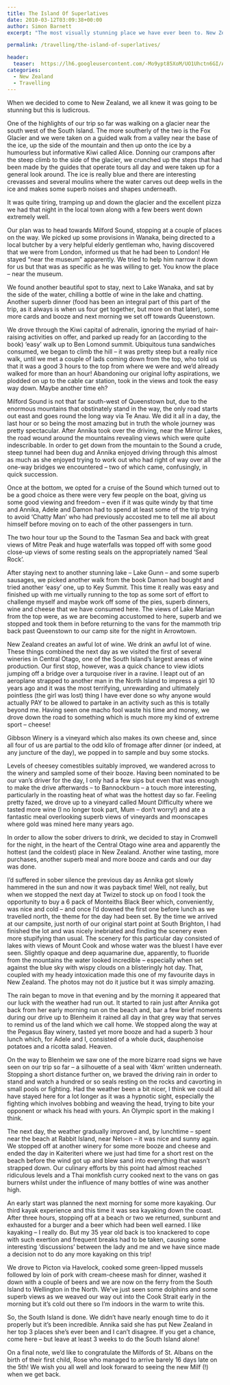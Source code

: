 ```yaml
---
title: The Island Of Superlatives
date: 2010-03-12T03:09:38+00:00
author: Simon Barnett
excerpt: "The most visually stunning place we have ever been to. New Zealand's South Island provides views and scenery to astound."

permalink: /travelling/the-island-of-superlatives/

header:
  teaser:  https://lh6.googleusercontent.com/-Mo9ypt85XoM/UO1Uhctn6GI/AAAAAAAAAFo/ntZ9bWO46pY/s640/DSC_0454.JPG
categories:
  - New Zealand
  - Travelling
---
```

When we decided to come to New Zealand, we all knew it was going to be stunning but this is ludicrous.

One of the highlights of our trip so far was walking on a glacier near the south west of the South Island. The more southerly of the two is the Fox Glacier and we were taken on a guided walk from a valley near the base of the ice, up the side of the mountain and then up onto the ice by a humourless but informative Kiwi called Alice. Donning our crampons after the steep climb to the side of the glacier, we crunched up the steps that had been made by the guides that operate tours all day and were taken up for a general look around. The ice is really blue and there are interesting crevasses and several moulins where the water carves out deep wells in the ice and makes some superb noises and shapes underneath.

It was quite tiring, tramping up and down the glacier and the excellent pizza we had that night in the local town along with a few beers went down extremely well.

Our plan was to head towards Milford Sound, stopping at a couple of places on the way. We picked up some provisions in Wanaka, being directed to a local butcher by a very helpful elderly gentleman who, having discovered that we were from London, informed us that he had been to London! He stayed &#8220;near the museum&#8221; apparently. We tried to help him narrow it down for us but that was as specific as he was willing to get. You know the place &#8211; near the museum.

We found another beautiful spot to stay, next to Lake Wanaka, and sat by the side of the water, chilling a bottle of wine in the lake and chatting. Another superb dinner (food has been an integral part of this part of the trip, as it always is when us four get together, but more on that later), some more cards and booze and next morning we set off towards Queenstown.

We drove through the Kiwi capital of adrenalin, ignoring the myriad of hair-raising activities on offer, and parked up ready for an (according to the book) &#8216;easy&#8217; walk up to Ben Lomond summit. Ubiquitous tuna sandwiches consumed, we began to climb the hill &#8211; it was pretty steep but a really nice walk, until we met a couple of lads coming down from the top, who told us that it was a good 3 hours to the top from where we were and we&#8217;d already walked for more than an hour! Abandoning our original lofty aspirations, we plodded on up to the cable car station, took in the views and took the easy way down. Maybe another time eh?

Milford Sound is not that far south-west of Queenstown but, due to the enormous mountains that obstinately stand in the way, the only road starts out east and goes round the long way via Te Anau. We did it all in a day, the last hour or so being the most amazing but in truth the whole journey was pretty spectacular. After Annika took over the driving, near the Mirror Lakes, the road wound around the mountains revealing views which were quite indescribable. In order to get down from the mountain to the Sound a crude, steep tunnel had been dug and Annika enjoyed driving through this almost as much as she enjoyed trying to work out who had right of way over all the one-way bridges we encountered &#8211; two of which came, confusingly, in quick succession.

Once at the bottom, we opted for a cruise of the Sound which turned out to be a good choice as there were very few people on the boat, giving us some good viewing and freedom &#8211; even if it was quite windy by that time and Annika, Adele and Damon had to spend at least some of the trip trying to avoid &#8216;Chatty Man&#8217; who had previously accosted me to tell me all about himself before moving on to each of the other passengers in turn.

The two hour tour up the Sound to the Tasman Sea and back with great views of Mitre Peak and huge waterfalls was topped off with some good close-up views of some resting seals on the appropriately named &#8216;Seal Rock&#8217;.

After staying next to another stunning lake &#8211; Lake Gunn &#8211; and some superb sausages, we picked another walk from the book Damon had bought and tried another &#8216;easy&#8217; one, up to Key Summit. This time it really was easy and finished up with me virtually running to the top as some sort of effort to challenge myself and maybe work off some of the pies, superb dinners, wine and cheese that we have consumed here. The views of Lake Marian from the top were, as we are becoming accustomed to here, superb and we stopped and took them in before returning to the vans for the mammoth trip back past Queenstown to our camp site for the night in Arrowtown.

New Zealand creates an awful lot of wine. We drink an awful lot of wine. These things combined the next day as we visited the first of several wineries in Central Otago, one of the South Island&#8217;s largest areas of wine production. Our first stop, however, was a quick chance to view idiots jumping off a bridge over a turquoise river in a ravine. I leapt out of an aeroplane strapped to another man in the North Island to impress a girl 10 years ago and it was the most terrifying, unrewarding and ultimately pointless (the girl was lost) thing I have ever done so why anyone would actually PAY to be allowed to partake in an activity such as this is totally beyond me. Having seen one macho fool waste his time and money, we drove down the road to something which is much more my kind of extreme sport &#8211; cheese!

Gibbson Winery is a vineyard which also makes its own cheese and, since all four of us are partial to the odd kilo of fromage after dinner (or indeed, at any juncture of the day), we popped in to sample and buy some stocks.

Levels of cheesey comestibles suitably improved, we wandered across to the winery and sampled some of their booze. Having been nominated to be our van&#8217;s driver for the day, I only had a few sips but even that was enough to make the drive afterwards &#8211; to Bannockburn &#8211; a touch more interesting, particularly in the roasting heat of what was the hottest day so far. Feeling pretty fazed, we drove up to a vineyard called Mount Difficulty where we tasted more wine (I no longer took part, Mum &#8211; don&#8217;t worry!) and ate a fantastic meal overlooking superb views of vineyards and moonscapes where gold was mined here many years ago.

In order to allow the sober drivers to drink, we decided to stay in Cromwell for the night, in the heart of the Central Otago wine area and apparently the hottest (and the coldest) place in New Zealand. Another wine tasting, more purchases, another superb meal and more booze and cards and our day was done.

I&#8217;d suffered in sober silence the previous day as Annika got slowly hammered in the sun and now it was payback time! Well, not really, but when we stopped the next day at Twizel to stock up on food I took the opportunity to buy a 6 pack of Monteiths Black Beer which, conveniently, was nice and cold &#8211; and once I&#8217;d downed the first one before lunch as we travelled north, the theme for the day had been set. By the time we arrived at our campsite, just north of our original start point at South Brighton, I had finished the lot and was nicely inebriated and finding the scenery even more stupifying than usual. The scenery for this particular day consisted of lakes with views of Mount Cook and whose water was the bluest I have ever seen. Slightly opaque and deep aquamarine due, apparently, to fluoride from the mountains the water looked incredible &#8211; especially when set against the blue sky with wispy clouds on a blisteringly hot day. That, coupled with my heady intoxication made this one of my favourite days in New Zealand. The photos may not do it justice but it was simply amazing.

The rain began to move in that evening and by the morning it appeared that our luck with the weather had run out. It started to rain just after Annika got back from her early morning run on the beach and, bar a few brief moments during our drive up to Blenheim it rained all day in that grey way that serves to remind us of the land which we call home. We stopped along the way at the Pegasus Bay winery, tasted yet more booze and had a superb 3 hour lunch which, for Adele and I, consisted of a whole duck, dauphenoise potatoes and a ricotta salad. Heaven.

On the way to Blenheim we saw one of the more bizarre road signs we have seen on our trip so far &#8211; a silhouette of a seal with &#8216;4km&#8217; written underneath. Stopping a short distance further on, we braved the driving rain in order to stand and watch a hundred or so seals resting on the rocks and cavorting in small pools or fighting. Had the weather been a bit nicer, I think we could all have stayed here for a lot longer as it was a hypnotic sight, especially the fighting which involves bobbing and weaving the head, trying to bite your opponent or whack his head with yours. An Olympic sport in the making I think.

The next day, the weather gradually improved and, by lunchtime &#8211; spent near the beach at Rabbit Island, near Nelson &#8211; it was nice and sunny again. We stopped off at another winery for some more booze and cheese and ended the day in Kaiteriteri where we just had time for a short rest on the beach before the wind got up and blew sand into everything that wasn&#8217;t strapped down. Our culinary efforts by this point had almost reached ridiculous levels and a Thai monkfish curry cooked next to the vans on gas burners whilst under the influence of many bottles of wine was another high.

An early start was planned the next morning for some more kayaking. Our third kayak experience and this time it was sea kayaking down the coast. After three hours, stopping off at a beach or two we returned, sunburnt and exhausted for a burger and a beer which had been well earned. I like kayaking &#8211; I really do. But my 35 year old back is too knackered to cope with such exertion and frequent breaks had to be taken, causing some interesting &#8216;discussions&#8217; between the lady and me and we have since made a decision not to do any more kayaking on this trip!

We drove to Picton via Havelock, cooked some green-lipped mussels followed by loin of pork with cream-cheese mash for dinner, washed it down with a couple of beers and we are now on the ferry from the South Island to Wellington in the North. We&#8217;ve just seen some dolphins and some superb views as we weaved our way out into the Cook Strait early in the morning but it&#8217;s cold out there so I&#8217;m indoors in the warm to write this.

So, the South Island is done. We didn&#8217;t have nearly enough time to do it properly but it&#8217;s been incredible. Annika said she has put New Zealand in her top 3 places she&#8217;s ever been and I can&#8217;t disagree. If you get a chance, come here &#8211; but leave at least 3 weeks to do the South Island alone!

On a final note, we&#8217;d like to congratulate the Milfords of St. Albans on the birth of their first child, Rose who managed to arrive barely 16 days late on the 5th! We wish you all well and look forward to seeing the new Milf (!) when we get back.
